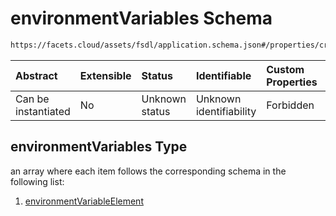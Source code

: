 # environmentVariables Schema

```txt
https://facets.cloud/assets/fsdl/application.schema.json#/properties/credentialRequests/properties/dbs/properties/mongo/items/0/properties/environmentVariables
```



| Abstract            | Extensible | Status         | Identifiable            | Custom Properties | Additional Properties | Access Restrictions | Defined In                                                                        |
| :------------------ | :--------- | :------------- | :---------------------- | :---------------- | :-------------------- | :------------------ | :-------------------------------------------------------------------------------- |
| Can be instantiated | No         | Unknown status | Unknown identifiability | Forbidden         | Allowed               | none                | [application.schema.json*](../out/application.schema.json "open original schema") |

## environmentVariables Type

an array where each item follows the corresponding schema in the following list:

1.  [environmentVariableElement](application-properties-credentialrequests-properties-dbs-properties-mongo-items-mongoelement-properties-environmentvariables-items-environmentvariableelement.md "check type definition")
